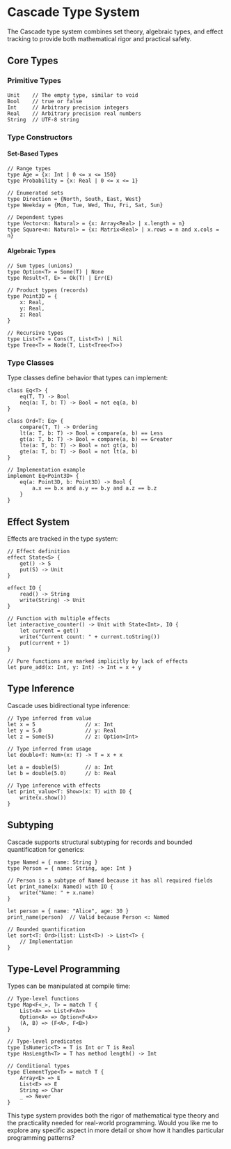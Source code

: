 # Cascade Type System

The Cascade type system combines set theory, algebraic types, and effect tracking to provide both mathematical rigor and practical safety.

## Core Types

### Primitive Types
```cascade
Unit    // The empty type, similar to void
Bool    // true or false
Int     // Arbitrary precision integers
Real    // Arbitrary precision real numbers
String  // UTF-8 string
```

### Type Constructors

#### Set-Based Types
```cascade
// Range types
type Age = {x: Int | 0 <= x <= 150}
type Probability = {x: Real | 0 <= x <= 1}

// Enumerated sets
type Direction = {North, South, East, West}
type Weekday = {Mon, Tue, Wed, Thu, Fri, Sat, Sun}

// Dependent types
type Vector<n: Natural> = {x: Array<Real> | x.length = n}
type Square<n: Natural> = {x: Matrix<Real> | x.rows = n and x.cols = n}
```

#### Algebraic Types
```cascade
// Sum types (unions)
type Option<T> = Some(T) | None
type Result<T, E> = Ok(T) | Err(E)

// Product types (records)
type Point3D = {
    x: Real,
    y: Real,
    z: Real
}

// Recursive types
type List<T> = Cons(T, List<T>) | Nil
type Tree<T> = Node(T, List<Tree<T>>)
```

### Type Classes

Type classes define behavior that types can implement:

```cascade
class Eq<T> {
    eq(T, T) -> Bool
    neq(a: T, b: T) -> Bool = not eq(a, b)
}

class Ord<T: Eq> {
    compare(T, T) -> Ordering
    lt(a: T, b: T) -> Bool = compare(a, b) == Less
    gt(a: T, b: T) -> Bool = compare(a, b) == Greater
    lte(a: T, b: T) -> Bool = not gt(a, b)
    gte(a: T, b: T) -> Bool = not lt(a, b)
}

// Implementation example
implement Eq<Point3D> {
    eq(a: Point3D, b: Point3D) -> Bool {
        a.x == b.x and a.y == b.y and a.z == b.z
    }
}
```

## Effect System

Effects are tracked in the type system:

```cascade
// Effect definition
effect State<S> {
    get() -> S
    put(S) -> Unit
}

effect IO {
    read() -> String
    write(String) -> Unit
}

// Function with multiple effects
let interactive_counter() -> Unit with State<Int>, IO {
    let current = get()
    write("Current count: " + current.toString())
    put(current + 1)
}

// Pure functions are marked implicitly by lack of effects
let pure_add(x: Int, y: Int) -> Int = x + y
```

## Type Inference

Cascade uses bidirectional type inference:

```cascade
// Type inferred from value
let x = 5                // x: Int
let y = 5.0              // y: Real
let z = Some(5)          // z: Option<Int>

// Type inferred from usage
let double<T: Num>(x: T) -> T = x + x

let a = double(5)        // a: Int
let b = double(5.0)      // b: Real

// Type inference with effects
let print_value<T: Show>(x: T) with IO {
    write(x.show())
}
```

## Subtyping

Cascade supports structural subtyping for records and bounded quantification for generics:

```cascade
type Named = { name: String }
type Person = { name: String, age: Int }

// Person is a subtype of Named because it has all required fields
let print_name(x: Named) with IO {
    write("Name: " + x.name)
}

let person = { name: "Alice", age: 30 }
print_name(person)  // Valid because Person <: Named

// Bounded quantification
let sort<T: Ord>(list: List<T>) -> List<T> {
    // Implementation
}
```

## Type-Level Programming

Types can be manipulated at compile time:

```cascade
// Type-level functions
type Map<F<_>, T> = match T {
    List<A> => List<F<A>>
    Option<A> => Option<F<A>>
    (A, B) => (F<A>, F<B>)
}

// Type-level predicates
type IsNumeric<T> = T is Int or T is Real
type HasLength<T> = T has method length() -> Int

// Conditional types
type ElementType<T> = match T {
    Array<E> => E
    List<E> => E
    String => Char
    _ => Never
}
```

This type system provides both the rigor of mathematical type theory and the practicality needed for real-world programming. Would you like me to explore any specific aspect in more detail or show how it handles particular programming patterns?
